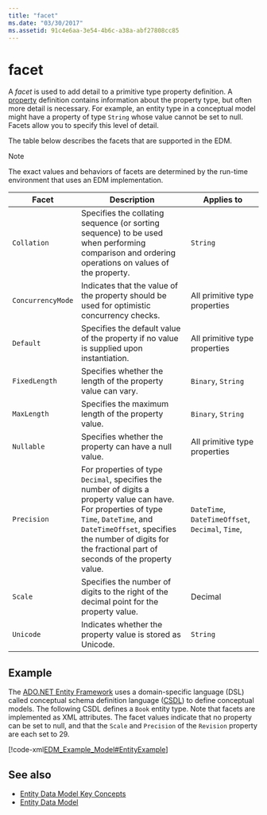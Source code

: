 ```yaml
---
title: "facet"
ms.date: "03/30/2017"
ms.assetid: 91c4e6aa-3e54-4b6c-a38a-abf27808cc85
---
```

# facet
A *facet* is used to add detail to a primitive type property definition. A [property](property.md) definition contains information about the property type, but often more detail is necessary. For example, an entity type in a conceptual model might have a property of type `String` whose value cannot be set to null. Facets allow you to specify this level of detail.  
  
 The table below describes the facets that are supported in the EDM.  
  
> [!NOTE]
> The exact values and behaviors of facets are determined by the run-time environment that uses an EDM implementation.  
  
|Facet|Description|Applies to|  
|-----------|-----------------|----------------|  
|`Collation`|Specifies the collating sequence (or sorting sequence) to be used when performing comparison and ordering operations on values of the property.|`String`|  
|`ConcurrencyMode`|Indicates that the value of the property should be used for optimistic concurrency checks.|All primitive type properties|  
|`Default`|Specifies the default value of the property if no value is supplied upon instantiation.|All primitive type properties|  
|`FixedLength`|Specifies whether the length of the property value can vary.|`Binary`, `String`|  
|`MaxLength`|Specifies the maximum length of the property value.|`Binary`, `String`|  
|`Nullable`|Specifies whether the property can have a null value.|All primitive type properties|  
|`Precision`|For properties of type `Decimal`, specifies the number of digits a property value can have. For properties of type `Time`, `DateTime`, and `DateTimeOffset`, specifies the number of digits for the fractional part of seconds of the property value.|`DateTime`, `DateTimeOffset`, `Decimal`, `Time`,|  
|`Scale`|Specifies the number of digits to the right of the decimal point for the property value.|Decimal|  
|`Unicode`|Indicates whether the property value is stored as Unicode.|`String`|  
  
## Example  
 The [ADO.NET Entity Framework](./ef/index.md) uses a domain-specific language (DSL) called conceptual schema definition language ([CSDL](/ef/ef6/modeling/designer/advanced/edmx/csdl-spec)) to define conceptual models. The following CSDL defines a `Book` entity type. Note that facets are implemented as XML attributes. The facet values indicate that no property can be set to null, and that the `Scale` and `Precision` of the `Revision` property are each set to 29.  
  
 [!code-xml[EDM_Example_Model#EntityExample](../../../../samples/snippets/xml/VS_Snippets_Data/edm_example_model/xml/books.edmx#entityexample)]  
  
## See also

- [Entity Data Model Key Concepts](entity-data-model-key-concepts.md)
- [Entity Data Model](entity-data-model.md)

